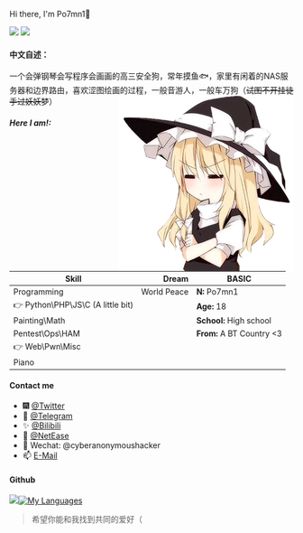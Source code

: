 Hi there, I'm Po7mn1👋

[![](https://img.shields.io/badge/Blog-@Po7mn1's-yellow.svg)](https://blog.icecliffs.cn/) [![](https://img.shields.io/badge/Status-@Server-blue.svg)](https://www.icecliffs.cn/status)

#### 中文自述：

一个会弹钢琴会写程序会画画的高三安全狗，常年摸鱼🐟，家里有闲着的NAS服务器和边界路由，喜欢涩图绘画的过程，一般音游人，一般车万狗（~~试图不开挂徒手过妖妖梦~~）<img src="https://github.com/icecliffs/icecliffs/blob/master/assert/2a7bae05dd0ae74bc3fbf2cd8d22897c12f8c067.png?raw=true" alt="2a7bae05dd0ae74bc3fbf2cd8d22897c12f8c067" align="right"/>

##### Here I am!: 

| Skill       |Dream|BASIC  |
| ----------- | ----------------------: | ----------- |
| Programming | World Peace |**N:** Po7mn1 |
|👉 Python\PHP\JS\C (A little bit) |  | **Age:** 18 |
| Painting\Math |           |**School:** High school|
| Pentest\Ops\HAM | |**From:** A BT Country <3|
|👉 Web\Pwn\Misc | ||
| Piano       |  |  |
#### Contact me

- 🎆 [@Twitter](https://twitter.com/icecliffs)
- 🎉 [@Telegram](https://t.me/icecliffs)
- ✨ [@Bilibili](https://space.bilibili.com/28645589/)
- 🎵 [@NetEase](https://music.163.com/#/user/home?id=545274513)
- 👑 Wechat: @cyberanonymoushacker
- 📫 [E-Mail](mailto://security@icecliffs.cn)

#### Github 

<img src="https://github-readme-stats.vercel.app/api?username=icecliffs&theme=great-gatsby&show_icons=true">[![My Languages](https://github-readme-stats.vercel.app/api/top-langs/?username=icecliffs&layout=compact&theme=calm&show_icons=true)](https://github.com/anuraghazra/github-readme-stats)

> 希望你能和我找到共同的爱好（

